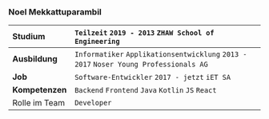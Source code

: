 ### Noel Mekkattuparambil

| **Studium**     | `Teilzeit` `2019 - 2013` `ZHAW School of Engineering`                       |
| :-------------- | :-------------------------------------------------------------------------- |
| **Ausbildung**  | `Informatiker` `Applikationsentwicklung` `2013 - 2017` `Noser Young Professionals AG` |
| **Job**         | `Software-Entwickler` `2017 - jetzt` `iET SA`                   |
| **Kompetenzen** | `Backend` `Frontend` `Java` `Kotlin` `JS` `React`                 |
| Rolle im Team   | `Developer`                                                  |
